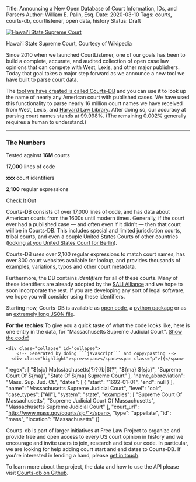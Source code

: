 Title: Announcing a New Open Database of Court Information, IDs, and Parsers
Author: William E. Palin, Esq.
Date: 2020-03-10
Tags: courts, courts-db, courtlistener, open data, history
Status: Draft

<div class="left-image">
    <a href="https://github.com/freelawproject/courts-db">
        <img src="{static}/images/Aliiolanihale.jpg"
             alt="Hawai'i State Supreme Court"
             title="Hawaiʻi State Supreme Court,"
             class="img-responsive border">
    </a>
    <p class="caption">Hawaiʻi State Supreme Court, Courtesy of Wikipedia</p>
</div>
<div class="clearfix"></div>
 
 
Since 2010 when we launched CourtListener, one of our goals has been to build a complete, accurate, and audited collection of open case law opinions that can compete with West, Lexis, and other major publishers. Today that goal takes a major step forward as we announce a new tool we have built to parse court data.

The [tool we have created is called Courts-DB][courts-db] and you can use it to look up the name of nearly any American court with published cases. We have used this functionality to parse nearly 16 million court names we have received from West, Lexis, and [Harvard Law Library][lil]. After doing so, our accuracy at parsing court names stands at 99.998%. (The remaining 0.002% generally requires a human to understand.)

---

<div class="col-xs-5 pull-right col-sm-3 bg-primary">
    <h3>The Numbers</h3>
    <p>Tested against <strong>16M</strong> courts</p>
    <p><strong>17,000</strong> lines of code</p>
    <p><strong>xxx</strong> court identifiers</p>
    <p><strong>2,100</strong> regular expressions</p>    
    <p><a href="https://pypi.org/project/courts-db/" target="_blank" class="btn btn-info btn-block">Check It Out</a>
</div>

Courts-DB consists of over 17,000 lines of code, and has data about American courts from the 1600s until modern times. Generally, if the court ever had a published case &mdash; and often even if it didn't &mdash; then that court will be in Courts-DB. This includes special and limited jurisdiction courts, tribal courts, and even a couple United States Courts of other countries ([looking at you United States Court for Berlin][berlin]). 

Courts-DB uses over 2,100 regular expressions to match court names, has over 300 court websites available for lookup, and provides thousands of examples, variations, typos and other court metadata. 

Furthermore, the DB contains *identifiers* for all of these courts. Many of these identifiers are already adopted by the [SALI Alliance][sali] and we hope to soon incorporate the rest. If you are developing any sort of legal software, we hope you will consider using these identifiers.   

Starting now, Courts-DB is available as [open code][courts-db], a [python package][pypi] or as an [extremely long JSON file][json]. 

<div class="alert bg-warning">
    <p><i class="fa fa-bug"></i> <strong>For the techies:</strong>To give you a quick taste of what the code looks like, here is one entry in the data, for "Massachusetts Supreme Judicial Court". <a data-toggle="collapse" href="#collapse" role="button" aria-expanded="false" aria-controls="collapseExample" class="btn btn-primary btn-sm">Show the code! <i class="fa fa-angle-double-down"></i></a> 
    </p>
    
    <div class="collapse" id="collapse">
        <!-- Generated by doing ```javascript``` and copy/pasting -->
      <div class="highlight"><pre><span></span><span class="p">[{</span>
  <span class="nt">"regex"</span><span class="p">:</span> <span class="p">[</span>
      <span class="s2">"${sjc} Ma(ss(achusetts)?)?(\b|$)?"</span><span class="p">,</span>
      <span class="s2">"${ma} ${sjc}"</span><span class="p">,</span>
      <span class="s2">"Supreme Court Of ${ma}"</span><span class="p">,</span>
      <span class="s2">"State Of ${ma} Supreme Court"</span>
  <span class="p">],</span>
  <span class="nt">"name_abbreviation"</span><span class="p">:</span> <span class="s2">"Mass. Sup. Jud. Ct."</span><span class="p">,</span>
  <span class="nt">"dates"</span><span class="p">:</span> <span class="p">[</span>
      <span class="p">{</span>
          <span class="nt">"start"</span><span class="p">:</span> <span class="s2">"1692-01-01"</span><span class="p">,</span>
          <span class="nt">"end"</span><span class="p">:</span> <span class="kc">null</span>
      <span class="p">}</span>
  <span class="p">],</span>
  <span class="nt">"name"</span><span class="p">:</span> <span class="s2">"Massachusetts Supreme Judicial Court"</span><span class="p">,</span>
  <span class="nt">"level"</span><span class="p">:</span> <span class="s2">"colr"</span><span class="p">,</span>
  <span class="nt">"case_types"</span><span class="p">:</span> <span class="p">[</span><span class="s2">"All"</span><span class="p">],</span>
  <span class="nt">"system"</span><span class="p">:</span> <span class="s2">"state"</span><span class="p">,</span>
  <span class="nt">"examples"</span><span class="p">:</span> <span class="p">[</span>
      <span class="s2">"Supreme Court Of Massachusetts"</span><span class="p">,</span>
      <span class="s2">"Supreme Judicial Court Of Massachusetts"</span><span class="p">,</span>
      <span class="s2">"Massachusetts Supreme Judicial Court"</span>
  <span class="p">],</span>
  <span class="nt">"court_url"</span><span class="p">:</span> <span class="s2">"http://www.mass.gov/courts/sjc/"</span><span class="p">,</span>
  <span class="nt">"type"</span><span class="p">:</span> <span class="s2">"appellate"</span><span class="p">,</span>
  <span class="nt">"id"</span><span class="p">:</span> <span class="s2">"mass"</span><span class="p">,</span>
  <span class="nt">"location"</span><span class="p">:</span> <span class="s2">"Massachusetts"</span>
<span class="p">}]</span>
</pre></div>
    </div>
</div>


Courts-db is part of larger initiatives at Free Law Project to organize and provide free and open access to every US court opinion in history and we encourage and invite users to join, research and test our code. In particular, we are looking for help adding court start and end dates to Courts-DB. If you're interested in lending a hand, please [get in touch][c].

To learn more about the project, the data and how to use the API please visit [Courts-db on Github][courts-db].

[courts-db]: https://github.com/freelawproject/courts-db
[pypi]: https://pypi.org/project/courts-db/
[berlin]: https://en.wikipedia.org/wiki/United_States_Court_for_Berlin
[json]: https://github.com/freelawproject/courts-db/blob/master/courts_db/data/courts.json
[c]: {filename}/pages/contact.md
[lil]: https://case.law/
[sali]: https://www.sali.org/
